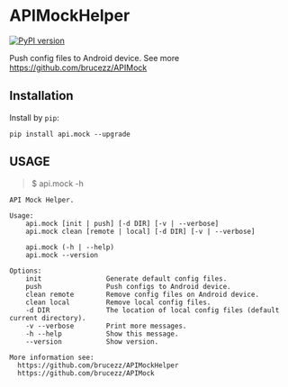 # APIMockHelper

[![PyPI version](https://badge.fury.io/py/api.mock.svg)](https://pypi.python.org/pypi/api.mock/1.0.4)

Push config files to Android device. See more https://github.com/brucezz/APIMock

## Installation

Install by `pip`:

```
pip install api.mock --upgrade
```

## USAGE

> $ api.mock -h

```
API Mock Helper.

Usage:
    api.mock [init | push] [-d DIR] [-v | --verbose]
    api.mock clean [remote | local] [-d DIR] [-v | --verbose]

    api.mock (-h | --help)
    api.mock --version

Options:
    init                Generate default config files.
    push                Push configs to Android device.
    clean remote        Remove config files on Android device.
    clean local         Remove local config files.
    -d DIR              The location of local config files (default current directory).
    -v --verbose        Print more messages.
    -h --help           Show this message.
    --version           Show version.

More information see:
  https://github.com/brucezz/APIMockHelper
  https://github.com/brucezz/APIMock
```